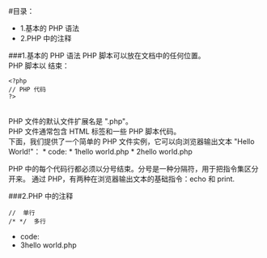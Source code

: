 
#目录：
* 1.基本的 PHP 语法
* 2.PHP 中的注释


###1.基本的 PHP 语法
PHP 脚本可以放在文档中的任何位置。<br/>
PHP 脚本以 <?php_ 开始，以 ?> 结束：<br/>
```
<?php
// PHP 代码
?>
```
<br/>
PHP 文件的默认文件扩展名是 ".php"。<br/>
PHP 文件通常包含 HTML 标签和一些 PHP 脚本代码。<br/>
下面，我们提供了一个简单的 PHP 文件实例，它可以向浏览器输出文本 "Hello World!"：
* code:
* 1hello world.php
* 2hello world.php

PHP 中的每个代码行都必须以分号结束。分号是一种分隔符，用于把指令集区分开来。
通过 PHP，有两种在浏览器输出文本的基础指令：echo 和 print.

###2.PHP 中的注释
```
//  单行
/* */  多行
```

* code:
* 3hello world.php




